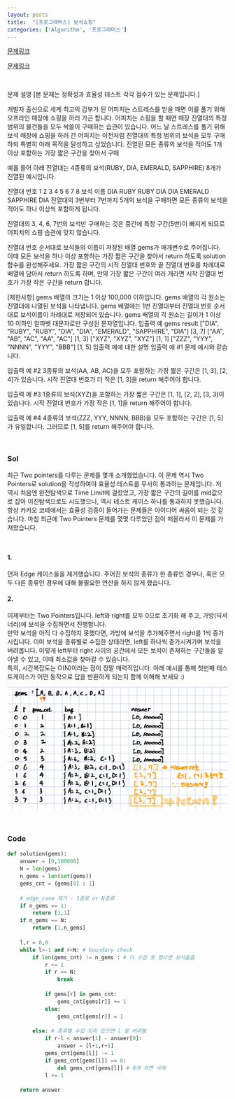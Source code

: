 ```yaml
---
layout: posts
title:  "[프로그래머스] 보석쇼핑"
categories: ['Algorithm', '프로그래머스']
---
```


[문제링크](https://leetcode.com/problems/unique-paths/)




[문제링크](https://programmers.co.kr/learn/courses/30/lessons/67258)

<br/>

문제 설명
[본 문제는 정확성과 효율성 테스트 각각 점수가 있는 문제입니다.]

개발자 출신으로 세계 최고의 갑부가 된 어피치는 스트레스를 받을 때면 이를 풀기 위해 오프라인 매장에 쇼핑을 하러 가곤 합니다.
어피치는 쇼핑을 할 때면 매장 진열대의 특정 범위의 물건들을 모두 싹쓸이 구매하는 습관이 있습니다.
어느 날 스트레스를 풀기 위해 보석 매장에 쇼핑을 하러 간 어피치는 이전처럼 진열대의 특정 범위의 보석을 모두 구매하되 특별히 아래 목적을 달성하고 싶었습니다.
진열된 모든 종류의 보석을 적어도 1개 이상 포함하는 가장 짧은 구간을 찾아서 구매

예를 들어 아래 진열대는 4종류의 보석(RUBY, DIA, EMERALD, SAPPHIRE) 8개가 진열된 예시입니다.

진열대 번호	1	2	3	4	5	6	7	8
보석 이름	DIA	RUBY	RUBY	DIA	DIA	EMERALD	SAPPHIRE	DIA
진열대의 3번부터 7번까지 5개의 보석을 구매하면 모든 종류의 보석을 적어도 하나 이상씩 포함하게 됩니다.

진열대의 3, 4, 6, 7번의 보석만 구매하는 것은 중간에 특정 구간(5번)이 빠지게 되므로 어피치의 쇼핑 습관에 맞지 않습니다.

진열대 번호 순서대로 보석들의 이름이 저장된 배열 gems가 매개변수로 주어집니다. 이때 모든 보석을 하나 이상 포함하는 가장 짧은 구간을 찾아서 return 하도록 solution 함수를 완성해주세요.
가장 짧은 구간의 시작 진열대 번호와 끝 진열대 번호를 차례대로 배열에 담아서 return 하도록 하며, 만약 가장 짧은 구간이 여러 개라면 시작 진열대 번호가 가장 작은 구간을 return 합니다.

[제한사항]
gems 배열의 크기는 1 이상 100,000 이하입니다.
gems 배열의 각 원소는 진열대에 나열된 보석을 나타냅니다.
gems 배열에는 1번 진열대부터 진열대 번호 순서대로 보석이름이 차례대로 저장되어 있습니다.
gems 배열의 각 원소는 길이가 1 이상 10 이하인 알파벳 대문자로만 구성된 문자열입니다.
입출력 예
gems	result
["DIA", "RUBY", "RUBY", "DIA", "DIA", "EMERALD", "SAPPHIRE", "DIA"]	[3, 7]
["AA", "AB", "AC", "AA", "AC"]	[1, 3]
["XYZ", "XYZ", "XYZ"]	[1, 1]
["ZZZ", "YYY", "NNNN", "YYY", "BBB"]	[1, 5]
입출력 예에 대한 설명
입출력 예 #1
문제 예시와 같습니다.

입출력 예 #2
3종류의 보석(AA, AB, AC)을 모두 포함하는 가장 짧은 구간은 [1, 3], [2, 4]가 있습니다.
시작 진열대 번호가 더 작은 [1, 3]을 return 해주어야 합니다.

입출력 예 #3
1종류의 보석(XYZ)을 포함하는 가장 짧은 구간은 [1, 1], [2, 2], [3, 3]이 있습니다.
시작 진열대 번호가 가장 작은 [1, 1]을 return 해주어야 합니다.

입출력 예 #4
4종류의 보석(ZZZ, YYY, NNNN, BBB)을 모두 포함하는 구간은 [1, 5]가 유일합니다.
그러므로 [1, 5]를 return 해주어야 합니다.



<br/>

### Sol

최근 Two pointers를 다루는 문제를 몇개 소개했었습니다.
이 문제 역시 Two Pointers로 solution을 작성하여야 효율성 테스트를 무사히 통과하는 문제입니다.
저 역시 처음엔 완전탐색으로 Time Limit에 걸렸었고, 가장 짧은 구간의 길이를 mid값으로 잡아 이진탐색으로도 시도했으나, 역시 테스트 케이스 하나를 통과하지 못했습니다.
항상 카카오 코테에서는 효율성 검증이 들어가는 문제들은 아이디어 싸움이 되는 것 같습니다.
마침 최근에 Two Pointers 문제를 몇몇 다루었던 점이 떠올라서 이 문제를 가져왔습니다.



<br/>

#### 1. 
먼저 Edge 케이스들을 제거했습니다.
주어진 보석의 종류가 한 종류인 경우나, 혹은 모두 다른 종류인 경우에 대해 불필요한 연산을 하지 않게 했습니다.


#### 2. 
이제부터는 Two Pointers입니다.
left와 right를 모두 0으로 초기화 해 주고, 가방(딕셔너리)에 보석을 수집하면서 진행합니다.
<br/>
만약 보석을 아직 다 수집하지 못했다면, 가방에 보석을 추가해주면서 right를 1씩 증가시킵니다.
이미 보석을 종류별로 수집한 상태라면, left를 하나씩 증가시켜가며 보석을 버려봅니다.
이렇게 left부터 right 사이의 공간에서 모든 보석이 존재하는 구간들을 알아낼 수 있고, 이때 최소값을 찾아갈 수 있습니다.
<br/>
특히, 시간복잡도는 O(N)이라는 점이 정말 매력적입니다.
아래 예시를 통해 첫번째 테스트케이스가 어떤 동작으로 답을 반환하게 되는지 함께 이해해 보세요 :)

![image-20210702161637880](https://github.com/guard1000/guard1000.github.io/blob/master/imgs/%5Bprogrammers%5D%20gems%20shopping_1.png?raw=true?raw=true)



<br/>

### Code

```python
def solution(gems):
    answer = [0,100000]
    N = len(gems)
    n_gems = len(set(gems))
    gems_cnt = {gems[0] : 1}
    
    # edge_case 제거 - 1종류 or N종류
    if n_gems == 1:
        return [1,1]
    if n_gems == N:
        return [1,n_gems]
    
    l,r = 0,0
    while l>-1 and r<N: # boundary check
        if len(gems_cnt) != n_gems : # 다 수집 못 했으면 보석줍줍
            r += 1
            if r == N:
                break
            
            if gems[r] in gems_cnt:
                gems_cnt[gems[r]] += 1
            else:
                gems_cnt[gems[r]] = 1
                    
        else: # 종류별 수집 되어 있으면 l 을 버려봄
            if r-l < answer[1] - answer[0]:
                answer = [l+1,r+1]
            gems_cnt[gems[l]] -= 1
            if gems_cnt[gems[l]] == 0:
                del gems_cnt[gems[l]] # 0개 되면 삭제
            l += 1
            
    return answer
```



